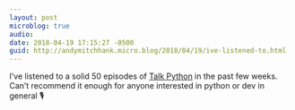 ```yaml
---
layout: post
microblog: true
audio: 
date: 2018-04-19 17:15:27 -0500
guid: http://andymitchhank.micro.blog/2018/04/19/ive-listened-to.html
---
```

I’ve listened to a solid 50 episodes of [Talk Python](https://talkpython.fm) in the past few weeks. Can’t recommend it enough for anyone interested in python or dev in general 🎙

